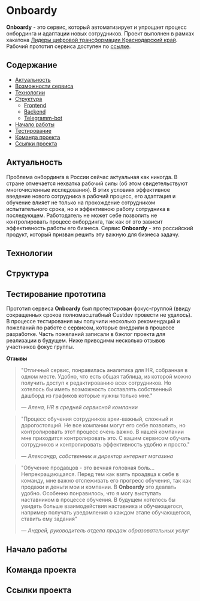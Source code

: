 # Onboardy
**Onboardy** - это сервис, который автоматизирует и упрощает процесс онбординга и адаптации новых сотрудников. Проект выполнен в рамках хакатона [Лидеры цифровой трансформации Краснодарский край](https://i.moscow/lct/krasnodar). Рабочий прототип сервиса доступен по [ссылке]().

## Содержание
- [Актуальность](#актуальность)
- [Возможности сервиса]()
- [Технологии](#технологии)
- [Структура](#структура)
     - [Frontend](#Frontend)
     - [Backend](#Backend)
     - [Telegramm-bot](#Telegram-bot)
- [Начало работы](#начало-работы)
- [Тестирование](#тестирование)
- [Команда проекта](#команда-проекта)
- [Ссылки проекта](#команда-проекта)

## Актуальность
Проблема онбординга в России сейчас актуальная как никогда. В стране отмечается нехватка рабочий силы (об этом свидетельствуют многочисленные исследования). В этих условиях эффективное введение нового сотрудника в рабочий процесс, его адаптация и обучение влияет не только на прохождение сотрудником испытательного срока, но и эффективною работу сотрудника в последующем. Работодатель не может себе позволить не контролировать процесс онбординга, так как от это зависит эффективность работы его бизнеса. Сервис **Onboardy** - это российский продукт, который призван решить эту важную для бизнеса задачу.

## Технологии

## Структура

## Тестирование прототипа
Прототип сервиса **Onboardy** был протестирован фокус-группой (ввиду сокращенных сроков полномасштабный Custdev провести не удалось). В процессе тестирования мы получили несколько рекомендаций и пожеланий по работе с сервисом, которые внедрили в процессе разработке. Часть пожеланий записали в бэклог проекта для реализации в будущем. Ниже приводимм несколько отзывов участников фокус группы.

**Отзывы**

>"Отличный сервис, понравилась аналитика для HR, собранная в одном месте. Удобно, что есть общая таблица, из которой можно получить доступ к редактированию всех сотрудников. Но хотелось бы иметь возможность составлять собственный дашборд из графиков которые нужны только мне."
>
>*— Алена, HR в средней сервисной компании*

>"Процесс обучения сотрудников архи-важный, сложный и дорогостоящий. Не все компании могут его себе позволить, но контролировать этот процесс очень важно. В нашей компании мне приходится контролировать это. С вашим сервисом обучать сотрудников и контролировать эффективность удобно и просто."
>
>*— Александр, собственник и директор интернет магазина*

>"Обучение продавцов - это вечная головная боль... Непрекращающаяся. Перед тем как взять проадвца к себе в команду, мне важно отслеживать его прогресс обучения, так как продажи и деньги мои и компании. В **Onboardy** это деалать удобно. Особенно понравилось, что я могу выступать наставником в процессе обучения. В будущем хотелось бы увидеть больше взаимодействия наставника и обучающегося, например получать уведомления о каждом этапе обучающегося, ставить ему задания"
>
>*— Андрей, руководитель отдела продаж образовательных услуг*

## Начало работы

##

## Команда проекта

## Ссылки проекта

